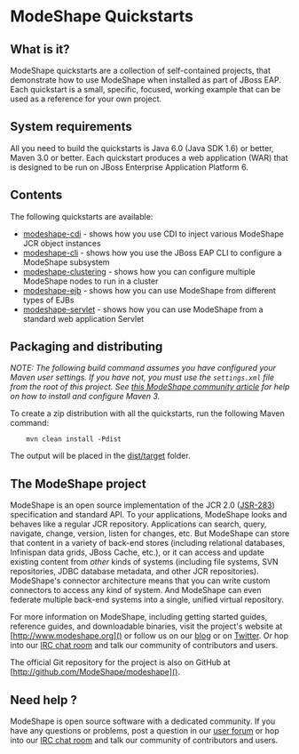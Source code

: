 ModeShape Quickstarts
=========================================================

What is it?
-----------

ModeShape quickstarts are a collection of self-contained projects, that demonstrate how to use ModeShape when installed as part of JBoss EAP.
Each quickstart is a small, specific, focused, working example that can be used as a reference for your own project.

System requirements
-------------------

All you need to build the quickstarts is Java 6.0 (Java SDK 1.6) or better, Maven 3.0 or better. Each quickstart
produces a web application (WAR) that is designed to be run on JBoss Enterprise Application Platform 6.

Contents
--------

The following quickstarts are available:

* [modeshape-cdi](modeshape-cdi) - shows how you use CDI to inject various ModeShape JCR object instances
* [modeshape-cli](modeshape-cli) - shows how you use the JBoss EAP CLI to configure a ModeShape subsystem
* [modeshape-clustering](modeshape-clustering) - shows how you can configure multiple ModeShape nodes to run in a cluster
* [modeshape-ejb](modeshape-ejb) - shows how you can use ModeShape from different types of EJBs
* [modeshape-servlet](modeshape-servlet) - shows how you can use ModeShape from a standard web application Servlet

Packaging and distributing
--------------------------
_NOTE: The following build command assumes you have configured your Maven user settings. If you have not, you must use the `settings.xml`
file from the root of this project. See [this ModeShape community article](http://community.jboss.org/wiki/ModeShapeandMaven)
for help on how to install and configure Maven 3._

To create a zip distribution with all the quickstarts, run the following Maven command:

        mvn clean install -Pdist

The output will be placed in the [dist/target](dist/target) folder.

The ModeShape project
---------------------
ModeShape is an open source implementation of the JCR 2.0
([JSR-283](http://www.jcp.org/en/jsr/detail?id=283])) specification and
standard API. To your applications, ModeShape looks and behaves like a
regular JCR repository. Applications can search, query, navigate, change,
version, listen for changes, etc. But ModeShape can store that content
in a variety of back-end stores (including relational databases, Infinispan
data grids, JBoss Cache, etc.), or it can access and update existing content
from *other* kinds of systems (including file systems, SVN repositories,
JDBC database metadata, and other JCR repositories). ModeShape's connector
architecture means that you can write custom connectors to access any
kind of system. And ModeShape can even federate multiple back-end systems
into a single, unified virtual repository.

For more information on ModeShape, including getting started guides,
reference guides, and downloadable binaries, visit the project's website
at [http://www.modeshape.org]() or follow us on our [blog](http://modeshape.wordpress.org)
or on [Twitter](http://twitter.com/modeshape). Or hop into our
[IRC chat room](http://www.jboss.org/modeshape/chat) and talk our community
of contributors and users.

The official Git repository for the project is also on GitHub at
[http://github.com/ModeShape/modeshape]().

Need help ?
-----------

ModeShape is open source software with a dedicated community. If you have
any questions or problems, post a question in our
[user forum](http://community.jboss.org/en/modeshape) or hop into our
[IRC chat room](http://www.jboss.org/modeshape/chat) and talk our
community of contributors and users.
